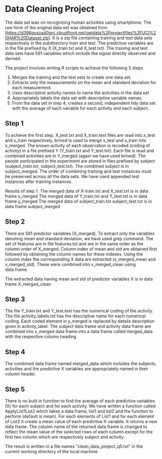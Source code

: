# Data Cleaning Project

The data set was on recognizing human activities using smartphone. The raw form of the original data set was obtained from [https://d396qusza40orc.cloudfront.net/getdata%2Fprojectfiles%2FUCI%20HAR%20Dataset.zip]. It is a zip file containing training and test data sets respectively in the subdirectory train and test. The predictive variables are in the file prefixed by X (X_train.txt and X_test.txt). The training and test data sets have 561 variables which include the signal directly observed and derived.

The project involves writing R scripts to achieve the following 5 steps

 1. Merges the training and the test sets to create one data set.
 2. Extracts only the measurements on the mean and standard deviation for each measurement. 
 3. Uses descriptive activity names to name the activities in the data set
 4. Appropriately labels the data set with descriptive variable names. 
 5. From the data set in step 4, creates a second, independent tidy data set with the average of each variable for each activity and each subject.

## Step 1
To achieve the first step, X_test.txt and X_train.text files are read into x_test and x_train respectively. brined is used to merge x_test and x_train into x_merged. The known activity of each observation is recoded (coding of activity) in a file prefixed Y (Y_train.txt and Y_test.txt). Each file is read and combined activities are in Y_merged (again we have used brined). The people participated in the experiment are stored in files prefixed by subject (subject_train.txt, subject_test.txt). The combined subject is in subject_merged. The order of combining training and test instances must be preserved across all the data sets. We have used appended test instances after training instances. 

Results of step 1.
The merged data of X-train.txt and X_test.txt is in data frame x_merged
The merged data of Y_train.txt and Y_test.txt is in data frame y_merged
The merged data of subject_train.txt subject_test.txt is in data frame subject_merged

## Step 2
There are 561 predictor variables (X_merged). To extract only the variables denoting mean and standard deviation, we have used grep command. The set of features are in file features.txt and are in the same order as the column order of X_merged. Column index of mean and std are obtained first followed by obtaining the column names for these indexes. Using the column index the corresponding X data are extracted (x_merged_mean and x_merged_std). These were combined into x_merged_clean using data.frame.

The extracted data having mean and std of predictor variables X is in data frame X_merged_clean

## Step 3
The file Y_train.txt and Y_test.text has the numerical coding of the activity. The file activity_labels.txt has the descriptive name for each numerical coding. Each coded element in y_merged is replaced by details description given in activity_label. The subject data frame and activity data frame are combined into x_merged data frame into a data frame called merged_data with the respective column heading

## Step 4
The combined data frame named merged_data which includes the subjects, activities and the predictive X variables are appropriately named in their column header.

## Step 5
There is no built in function to find the average of each predictive variables (X) for each subject and for each activity. We have written a function called ApplyList1List2 which takes a data frame, list1 and list2 and the function to perform (default is mean). For each elements of List1 and for each element of List2 it create a mean value of each predictive X variable. It returns a new data frame. The column name of the returned data frame is changed to reflect the mean value of the selected rows of each column except for the first two column which are respectively subject and activity.

The result is written in a file names "clean_data_project_q5.txt" in the current working directory of the local machine
